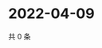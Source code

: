# 2022-04-09

共 0 条

<!-- BEGIN WEIBO -->
<!-- 最后更新时间 Sat Apr 09 2022 16:17:43 GMT+0800 (China Standard Time) -->

<!-- END WEIBO -->
